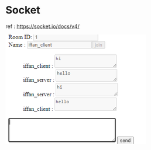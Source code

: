 # Socket
 
ref : https://socket.io/docs/v4/



![Screenshot](https://github.com/ziigzagz/Socket/blob/main/img/Screenshot%202022-08-06%20160448.png?raw=true)
